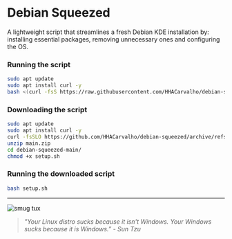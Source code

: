 # Debian Squeezed

A lightweight script that streamlines a fresh Debian KDE installation by: installing essential packages, removing unnecessary ones and configuring the OS.

### Running the script

```sh
sudo apt update
sudo apt install curl -y
bash <(curl -fsS https://raw.githubusercontent.com/HHACarvalho/debian-squeezed/refs/heads/main/setup.sh)
```

### Downloading the script

```sh
sudo apt update
sudo apt install curl -y
curl -fsSLO https://github.com/HHACarvalho/debian-squeezed/archive/refs/heads/main.zip
unzip main.zip
cd debian-squeezed-main/
chmod +x setup.sh
```

### Running the downloaded script

```sh
bash setup.sh
```

---

![smug tux](https://i.kym-cdn.com/photos/images/newsfeed/001/841/359/e7c.png)

> _"Your Linux distro sucks because it isn't Windows. Your Windows sucks because it is Windows.” - Sun Tzu_
